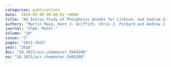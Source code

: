 ```yaml
---
categories: publications
date:  2016-03-08 00:00:01 +0000
title: "Ab Initio Study of Phosphorus Anodes for Lithium- and Sodium-Ion Batteries"
authors: "Martin Mayo, Kent J. Griffith, Chris J. Pickard and Andrew J. Morris"
journal: "Chem. Mater."
volume: "28"
issue: "7"
pages: "2011-2021"
year: "2016"
doi: "10.1021/acs.chemmater.5b04208"
oa: "10.1021/acs.chemmater.5b04208"
---
```

